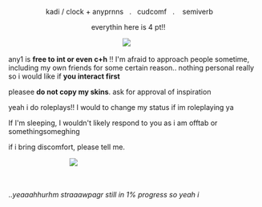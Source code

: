 ︎ ︎︎ ︎︎ ︎︎ ︎︎ ︎︎ ︎︎ ︎︎ ︎︎ ︎︎ ︎︎ ︎︎ ︎︎ ︎︎ ︎︎︎ ︎︎ ︎︎︎  ︎︎ ︎︎ ︎︎kadi / clock ︎︎+ anyprnns ︎︎ ︎︎ ︎︎. ︎︎ ︎︎ ︎︎cudcomf ︎︎ ︎︎ ︎︎. ︎︎ ︎︎ ︎︎ ︎︎semiverb

︎ ︎︎ ︎︎ ︎︎ ︎︎ ︎︎ ︎︎ ︎︎ ︎︎ ︎︎ ︎︎ ︎︎ ︎︎ ︎︎ ︎︎ ︎︎ ︎︎ ︎︎ ︎︎ ︎︎ ︎︎ ︎︎︎ ︎︎ ︎︎ ︎︎︎ ︎︎ ︎︎︎  ︎︎ ︎︎ ︎︎ ︎︎ ︎︎ ︎︎ ︎︎︎ ︎︎ ︎︎ ︎︎ ︎︎︎  ︎︎ ︎︎ ︎︎ ︎︎ everythin here is 4 pt!!
︎ ︎︎

︎︎ ︎︎ ︎︎ ︎︎ ︎︎ ︎︎ ︎︎ ︎︎︎ ︎︎ ︎︎ ︎︎ ︎︎ ︎︎ ︎︎ ︎︎ ︎︎ ︎︎ ︎︎ ︎︎ ︎︎ ︎︎ ︎︎ ︎︎ ︎︎ ︎︎ ︎︎ ︎︎︎ ︎︎ ︎︎ ︎︎ ︎︎ ︎︎︎ ︎︎ ︎︎ ︎︎ ︎︎ ︎︎ ︎︎ ︎︎ ︎︎ ︎︎ ︎︎ ︎︎ ︎︎ ︎︎ ︎︎ ︎︎︎ ︎︎ ︎︎ ︎︎ ︎︎ ︎︎︎ ︎︎ ︎︎ ︎︎ ︎︎ ︎︎ ︎︎ ︎︎![](https://64.media.tumblr.com/22f2e6bd40f5f001c3f95d1423ae1375/a387cd4a92a1b020-9a/s75x75_c1/1415ba5cfcb0db46881ab563fa7c2f076d7d607a.pnj)

any1 is **free to int or even c+h** !! I'm afraid to approach people sometime, including my own friends for some certain reason.. nothing personal really so i would like if **you interact first**

pleasee **do not copy my skins**. ask for approval of inspiration 

yeah i do roleplays!! I would to change my status if im roleplaying ya

If I'm sleeping, I wouldn't likely respond to you as i am offtab or somethingsomeghing 

if i bring discomfort, please tell me.



︎︎ ︎︎ ︎︎ ︎︎ ︎︎ ︎︎ ︎︎ ︎︎︎ ︎︎ ︎︎ ︎︎ ︎︎ ︎︎ ︎ ︎︎ ︎︎ ︎︎ ︎ ︎︎ ︎︎ ︎︎ ︎︎ ︎ ︎︎ ︎︎︎ ︎︎ ︎︎ ︎︎ ︎︎ ︎︎ ︎︎ ︎︎![](https://i.pinimg.com/736x/eb/b6/7e/ebb67e66c6f8c758f5c3539056ebb41a.jpg)

︎ ︎︎ ︎︎ ︎︎ ︎︎ ︎︎


..*yeaaahhurhm straaawpagr still in 1% progress so yeah i*
